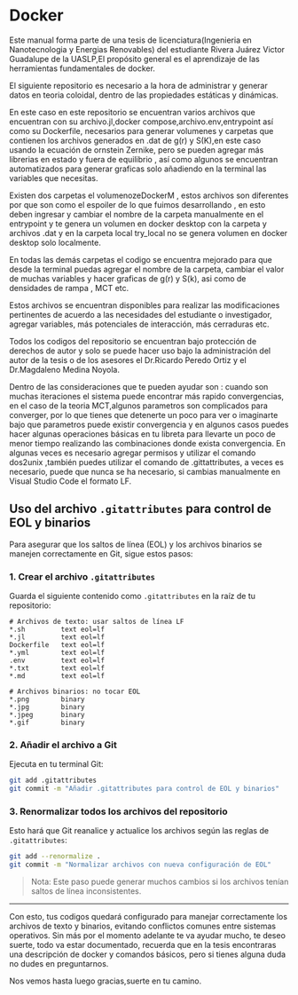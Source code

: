 # Docker
Este manual forma parte de una tesis de licenciatura(Ingenieria en Nanotecnologia y Energias Renovables) del estudiante Rivera Juárez Victor Guadalupe de la UASLP,El propósito general es el aprendizaje de las herramientas fundamentales de docker.

El siguiente repositorio es necesario a la hora de administrar y generar datos en teoria coloidal, dentro de las propiedades estáticas y dinámicas.

En este caso en este repositorio se encuentran varios archivos que encuentran con su archivo.jl,docker compose,archivo.env,entrypoint así como su Dockerfile, necesarios para generar volumenes y carpetas que contienen los archivos generados en .dat de  g(r) y S(K),en este caso usando la ecuación de ornstein Zernike, pero se pueden agregar más librerias en estado y fuera de equilibrio , así como algunos se encuentran automatizados para generar graficas solo añadiendo en la terminal las variables que necesitas.

Existen dos carpetas  el volumenozeDockerM , estos archivos son diferentes por que son como el espoiler de lo que fuimos desarrollando , en esto deben ingresar y cambiar el nombre de la carpeta manualmente en el entrypoint y te genera un volumen en docker desktop  con la carpeta  y archivos .dat y en la carpeta local try_local no se genera volumen en docker desktop solo localmente.

En todas las demás carpetas el codigo se encuentra mejorado para que desde la terminal puedas agregar el nombre de la carpeta, cambiar el valor de muchas variables y hacer graficas de g(r) y S(k), asi como de densidades de rampa , MCT etc.

Estos archivos se encuentran disponibles para realizar las modificaciones pertinentes de acuerdo a las necesidades del estudiante o investigador, agregar variables, más potenciales de interacción, más cerraduras etc.

Todos los codigos del repositorio se encuentran bajo protección de derechos de autor y solo se puede hacer uso bajo la administración del autor de la tesis o de los asesores el Dr.Ricardo Peredo Ortiz y el Dr.Magdaleno Medina Noyola.

Dentro de las consideraciones que te pueden ayudar son : cuando son muchas iteraciones el sistema puede encontrar más rapido convergencias, en el caso de la teoria MCT,algunos parametros son complicados para converger, por lo que tienes que detenerte un poco para ver o imaginarte bajo que parametros puede existir convergencia y en algunos casos puedes hacer algunas operaciones básicas en tu libreta para llevarte un poco de menor tiempo realizando las  combinaciones donde exista convergencia.
En algunas veces es necesario agregar permisos y utilizar el comando  dos2unix ,también puedes utilizar el comando de .gittattributes, a veces es necesario, puede que nunca se ha necesario, si cambias manualmente en Visual Studio Code el formato LF.

##  Uso del archivo `.gitattributes` para control de EOL y binarios

Para asegurar que los saltos de línea (EOL) y los archivos binarios se manejen correctamente en Git, sigue estos pasos:

### 1. Crear el archivo `.gitattributes`

Guarda el siguiente contenido como `.gitattributes` en la raíz de tu repositorio:

```gitattributes
# Archivos de texto: usar saltos de línea LF
*.sh         text eol=lf
*.jl         text eol=lf
Dockerfile   text eol=lf
*.yml        text eol=lf
.env         text eol=lf
*.txt        text eol=lf
*.md         text eol=lf

# Archivos binarios: no tocar EOL
*.png        binary
*.jpg        binary
*.jpeg       binary
*.gif        binary
```

### 2. Añadir el archivo a Git

Ejecuta en tu terminal Git:

```bash
git add .gitattributes
git commit -m "Añadir .gitattributes para control de EOL y binarios"
```

### 3. Renormalizar todos los archivos del repositorio

Esto hará que Git reanalice y actualice los archivos según las reglas de `.gitattributes`:

```bash
git add --renormalize .
git commit -m "Normalizar archivos con nueva configuración de EOL"
```

>  Nota: Este paso puede generar muchos cambios si los archivos tenían saltos de línea inconsistentes.

---

Con esto, tus codigos quedará configurado para manejar correctamente los archivos de texto y binarios, evitando conflictos comunes entre sistemas operativos.
Sin más por el momento adelante te va ayudar mucho, te deseo suerte, todo va estar documentado, recuerda que en la tesis encontraras una descripción de docker y comandos básicos, pero si  tienes alguna duda no dudes en preguntarnos.

Nos vemos hasta luego gracias,suerte en tu camino.

